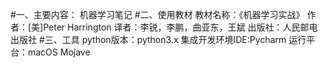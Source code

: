 #一、主要内容：
机器学习笔记
#二、使用教材
教材名称：《机器学习实战》
作者：[美]Peter Harrington 
译者：李锐，李鹏，曲亚东，王斌
出版社：人民邮电出版社
#三、工具
python版本：python3.x
集成开发环境IDE:Pycharm
运行平台：macOS Mojave
